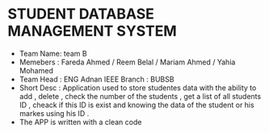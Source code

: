 # STUDENT DATABASE MANAGEMENT SYSTEM 
- Team Name: team B 
- Memebers : Fareda Ahmed / Reem Belal / Mariam Ahmed / Yahia Mohamed 
- Team Head : ENG Adnan IEEE Branch : BUBSB
- Short Desc : Application used to store studentes data with the ability to add , delete , check the number of the students , get a list of all students ID , cheack if this ID is exist and knowing the data of the student or his markes using his ID .
- The APP is written with a clean code 
